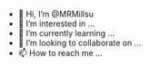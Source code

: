 - 👋 Hi, I’m @MRMillsu
- 👀 I’m interested in ...
- 🌱 I’m currently learning ...
- 💞️ I’m looking to collaborate on ...
- 📫 How to reach me ...

<!---
MRMillsu/MRMillsu is a ✨ special ✨ repository because its `README.md` (this file) appears on your GitHub profile.
You can click the Preview link to take a look at your changes.
--->

